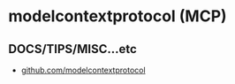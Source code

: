 # modelcontextprotocol (MCP)

## DOCS/TIPS/MISC...etc

* [github.com/modelcontextprotocol](https://github.com/modelcontextprotocol)